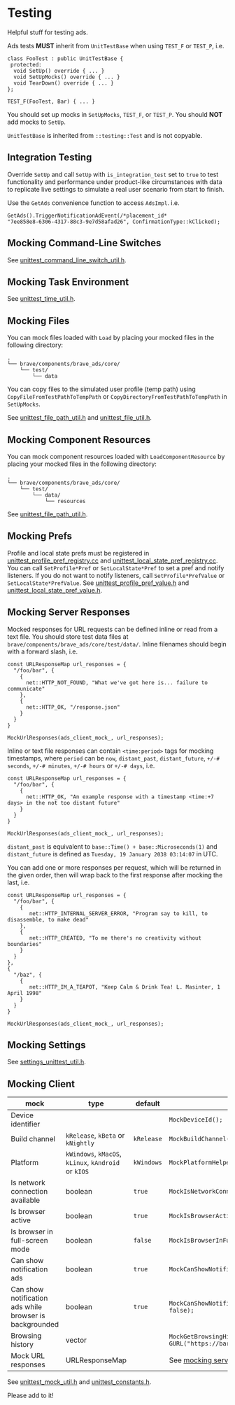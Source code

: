 # Testing

Helpful stuff for testing ads.

Ads tests **MUST** inherit from `UnitTestBase` when using `TEST_F` or `TEST_P`, i.e.

    class FooTest : public UnitTestBase {
     protected:
      void SetUp() override { ... }
      void SetUpMocks() override { ... }
      void TearDown() override { ... }
    };

    TEST_F(FooTest, Bar) { ... }

You should set up mocks in `SetUpMocks`, `TEST_F`, or `TEST_P`. You should **NOT** add mocks to `SetUp`.

`UnitTestBase` is inherited from `::testing::Test` and is not copyable.

## Integration Testing

Override `SetUp` and call `SetUp` with `is_integration_test` set to `true` to test functionality and performance under product-like circumstances with data to replicate live settings to simulate a real user scenario from start to finish.

Use the `GetAds` convenience function to access `AdsImpl`. i.e.

    GetAds().TriggerNotificationAdEvent(/*placement_id*
    "7ee858e8-6306-4317-88c3-9e7d58afad26", ConfirmationType::kClicked);

## Mocking Command-Line Switches

See [unittest_command_line_switch_util.h](unittest_command_line_switch_util.h).

## Mocking Task Environment

See [unittest_time_util.h](unittest_time_util.h).

## Mocking Files

You can mock files loaded with `Load` by placing your mocked files in the following directory:

    .
    └── brave/components/brave_ads/core/
        └── test/
            └── data

You can copy files to the simulated user profile (temp path) using `CopyFileFromTestPathToTempPath` or `CopyDirectoryFromTestPathToTempPath` in `SetUpMocks`.

See [unittest_file_path_util.h](unittest_file_path_util.h) and [unittest_file_util.h](unittest_file_util.h).

## Mocking Component Resources

You can mock component resources loaded with `LoadComponentResource` by placing your mocked files in the following directory:

    .
    └── brave/components/brave_ads/core/
        └── test/
            └── data/
                └── resources

See [unittest_file_path_util.h](unittest_file_path_util.h).

## Mocking Prefs

Profile and local state prefs must be registered in [unittest_profile_pref_registry.cc](./unittest_profile_pref_registry.cc) and [unittest_local_state_pref_registry.cc](./unittest_local_state_pref_registry.cc). You can call `SetProfile*Pref` or `SetLocalState*Pref` to set a pref and notify listeners. If you do not want to notify listeners, call `SetProfile*PrefValue` or `SetLocalState*PrefValue`. See [unittest_profile_pref_value.h](./unittest_profile_pref_value.h) and [unittest_local_state_pref_value.h](./unittest_local_state_pref_value.h).

## Mocking Server Responses

Mocked responses for URL requests can be defined inline or read from a text file. You should store test data files at `brave/components/brave_ads/core/test/data/`. Inline filenames should begin with a forward slash, i.e.

    const URLResponseMap url_responses = {
      "/foo/bar", {
        {
          net::HTTP_NOT_FOUND, "What we've got here is... failure to communicate"
        },
        {
          net::HTTP_OK, "/response.json"
        }
      }
    }

    MockUrlResponses(ads_client_mock_, url_responses);

Inline or text file responses can contain `<time:period>` tags for mocking timestamps, where `period` can be `now`, `distant_past`, `distant_future`, `+/-# seconds`, `+/-# minutes`, `+/-# hours` or `+/-# days`, i.e.

    const URLResponseMap url_responses = {
      "/foo/bar", {
        {
          net::HTTP_OK, "An example response with a timestamp <time:+7 days> in the not too distant future"
        }
      }
    }

    MockUrlResponses(ads_client_mock_, url_responses);

`distant_past` is equivalent to `base::Time() + base::Microseconds(1)` and `distant_future` is defined as `Tuesday, 19 January 2038 03:14:07` in UTC.

You can add one or more responses per request, which will be returned in the given order, then will wrap back to the first response after mocking the last, i.e.

    const URLResponseMap url_responses = {
      "/foo/bar", {
        {
           net::HTTP_INTERNAL_SERVER_ERROR, "Program say to kill, to disassemble, to make dead"
        },
        {
           net::HTTP_CREATED, "To me there's no creativity without boundaries"
        }
      }
    },
    {
      "/baz", {
        {
           net::HTTP_IM_A_TEAPOT, "Keep Calm & Drink Tea! L. Masinter, 1 April 1998"
        }
      }
    }

    MockUrlResponses(ads_client_mock_, url_responses);

## Mocking Settings

See [settings_unittest_util.h](../../settings/settings_unittest_util.h).

## Mocking Client

| mock  | type  | default  | example  |
|---|---|---|---|
| Device identifier  |  |  | `MockDeviceId();`  |
| Build channel  | `kRelease`, `kBeta` or `kNightly`  | `kRelease`  | `MockBuildChannel(BuildChannelType::kNightly);`  |
| Platform  | `kWindows`, `kMacOS`, `kLinux`, `kAndroid` or `kIOS`  | `kWindows`  | `MockPlatformHelper(platform_helper_mock_, PlatformType::kMacOS);`  |
| Is network connection available  | boolean  | `true`  | `MockIsNetworkConnectionAvailable(ads_client_mock_, false);`  |
| Is browser active  | boolean  | `true`  | `MockIsBrowserActive(ads_client_mock_, false);`  |
| Is browser in full-screen mode  | boolean  | `false`  | `MockIsBrowserInFullScreenMode(ads_client_mock_, true);`  |
| Can show notification ads  | boolean  | `true`  | `MockCanShowNotificationAds(ads_client_mock_, false);`  |
| Can show notification ads while browser is backgrounded  | boolean  | `true`  | `MockCanShowNotificationAdsWhileBrowserIsBackgrounded(ads_client_mock_, false);`  |
| Browsing history  | vector<GURL>  |  | `MockGetBrowsingHistory(ads_client_mock_, {GURL("https://foo.com"), GURL("https://bar.com")});`  |
| Mock URL responses  | URLResponseMap  |  | See [mocking server responses](#mocking-server-responses).  |

See [unittest_mock_util.h](./unittest_mock_util.h) and [unittest_constants.h](./unittest_constants.h).

Please add to it!
